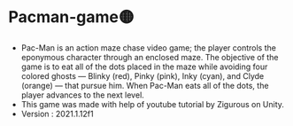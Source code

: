 # Pacman-game:yellow_circle:
- Pac-Man is an action maze chase video game; the player controls the eponymous character through an enclosed maze. The objective of the game is to eat all of the dots placed in the maze while avoiding four colored ghosts — Blinky (red), Pinky (pink), Inky (cyan), and Clyde (orange) — that pursue him. When Pac-Man eats all of the dots, the player advances to the next level.
- This game was made with help of youtube tutorial by Zigurous on Unity.
- Version :  2021.1.12f1
